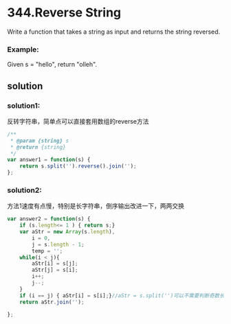# 344.Reverse String

Write a function that takes a string as input and returns the string reversed.

### Example:
Given s = "hello", return "olleh".

## solution
### solution1:
反转字符串，简单点可以直接套用数组的reverse方法
```javascript
/**
 * @param {string} s
 * @return {string}
 */
var answer1 = function(s) {
    return s.split('').reverse().join('');
};
```

### solution2:
方法1速度有点慢，特别是长字符串，倒序输出改进一下，两两交换

```javascript
var answer2 = function(s) {
    if (s.length<= 1 ) { return s;}
    var aStr = new Array(s.length),
        i = 0,
        j = s.length - 1;
        temp = '';
    while(i < j){
        aStr[i] = s[j];
        aStr[j] = s[i];
        i++;
        j--;
    }
    if (i == j) { aStr[i] = s[i];}//aStr = s.split('')可以不需要判断奇数长度
    return aStr.join('');

};
```